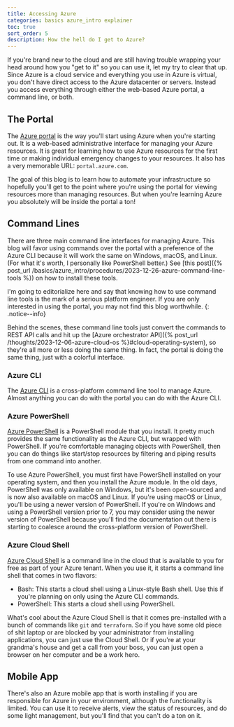 ```yaml
---
title: Accessing Azure
categories: basics azure_intro explainer
toc: true
sort_order: 5
description: How the hell do I get to Azure?
---
```

If you're brand new to the cloud and are still having trouble wrapping your head around how you "get to it" so you can use it, let my try to clear that up.<!--more--> Since Azure is a cloud service and everything you use in Azure is virtual, you don't have direct access to the Azure datacenter or servers. Instead you access everything through either the web-based Azure portal, a command line, or both.

## The Portal

The [Azure portal](https://learn.microsoft.com/en-us/azure/azure-portal/azure-portal-overview) is the way you'll start using Azure when you're starting out. It is a web-based administrative interface for managing your Azure resources. It is great for learning how to use Azure resources for the first time or making individual emergency changes to your resources. It also has a very memorable URL: `portal.azure.com`.

The goal of this blog is to learn how to automate your infrastructure so hopefully you'll get to the point where you're using the portal for viewing resources more than managing resources. But when you're learning Azure you absolutely will be inside the portal a ton!

## Command Lines

There are three main command line interfaces for managing Azure. This blog will favor using commands over the portal with a preference of the Azure CLI because it will work the same on Windows, macOS, and Linux. (For what it's worth, I personally like PowerShell better.) See [this post]({% post_url /basics/azure_intro/procedures/2023-12-26-azure-command-line-tools %}) on how to install these tools.

I'm going to editorialize here and say that knowing how to use command line tools is the mark of a serious platform engineer. If you are only interested in using the portal, you may not find this blog worthwhile.
{: .notice--info}

Behind the scenes, these command line tools just convert the commands to REST API calls and hit up the [Azure orchestrator API]({% post_url /thoughts/2023-12-06-azure-cloud-os %}#cloud-operating-system), so they're all more or less doing the same thing. In fact, the portal is doing the same thing, just with a colorful interface.

### Azure CLI

The [Azure CLI](https://learn.microsoft.com/en-us/cli/azure/what-is-azure-cli) is a cross-platform command line tool to manage Azure. Almost anything you can do with the portal you can do with the Azure CLI.

### Azure PowerShell

[Azure PowerShell](https://learn.microsoft.com/en-us/powershell/azure/get-started-azureps?view=azps-11.1.0) is a PowerShell module that you install. It pretty much provides the same functionality as the Azure CLI, but wrapped with PowerShell. If you're comfortable managing objects with PowerShell, then you can do things like start/stop resources by filtering and piping results from one command into another.

To use Azure PowerShell, you must first have PowerShell installed on your operating system, and then you install the Azure module. In the old days, PowerShell was only available on Windows, but it's been open-sourced and is now also available on macOS and Linux. If you're using macOS or Linux, you'll be using a newer version of PowerShell. If you're on Windows and using a PowerShell version prior to 7, you may consider using the newer version of PowerShell because you'll find the documentation out there is starting to coalesce around the cross-platform version of PowerShell.

### Azure Cloud Shell

[Azure Cloud Shell](https://learn.microsoft.com/en-us/azure/cloud-shell/overview) is a command line in the cloud that is available to you for free as part of your Azure tenant. When you use it, it starts a command line shell that comes in two flavors:

- Bash: This starts a cloud shell using a Linux-style Bash shell. Use this if you're planning on only using the Azure CLI commands.
- PowerShell: This starts a cloud shell using PowerShell.

What's cool about the Azure Cloud Shell is that it comes pre-installed with a bunch of commands like `git` and `terraform`. So if you have some old piece of shit laptop or are blocked by your administrator from installing applications, you can just use the Cloud Shell. Or if you're at your grandma's house and get a call from your boss, you can just open a browser on her computer and be a work hero.

## Mobile App

There's also an Azure mobile app that is worth installing if you are responsible for Azure in your environment, although the functionality is limited. You can use it to receive alerts, view the status of resources, and do some light management, but you'll find that you can't do a ton on it.